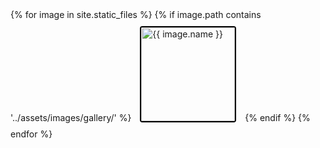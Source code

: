 <!DOCTYPE html>
<html lang="en">
<head>
  <meta charset="UTF-8">
  <meta name="viewport" content="width=device-width, initial-scale=1.0">
  <title>Image Gallery</title>
  <style>
    .gallery img {
      width: 150px;
      margin: 10px;
      border: 2px solid #000;
      border-radius: 4px;
      cursor: pointer;
    }
    .modal {
      display: none;
      position: fixed;
      z-index: 1000;
      padding-top: 50px;
      left: 0;
      top: 0;
      width: 100%;
      height: 100%;
      background-color: rgba(0,0,0,0.9);
    }
    .modal-content {
      margin: auto;
      display: block;
      max-width: 80%;
      max-height: 80%;
    }
    .close {
      position: absolute;
      top: 15px;
      right: 35px;
      color: #fff;
      font-size: 40px;
      font-weight: bold;
      transition: 0.3s;
    }
    .close:hover,
    .close:focus {
      color: #bbb;
      text-decoration: none;
      cursor: pointer;
    }
    #copyUrl {
      display: none;
      color: white;
      position: fixed;
      bottom: 10px;
      left: 50%;
      transform: translateX(-50%);
      padding: 10px;
      background-color: #333;
      border-radius: 4px;
    }
  </style>
</head>
<body>

<div class="gallery">
  {% for image in site.static_files %}
    {% if image.path contains '../assets/images/gallery/' %}
      <img src="{{ image.path }}" alt="{{ image.name }}" onclick="openModal(this)">
    {% endif %}
  {% endfor %}
</div>

<!-- The Modal -->
<div id="myModal" class="modal">
  <span class="close">&times;</span>
  <img class="modal-content" id="img01">
</div>

<!-- URL Copy Feedback -->
<div id="copyUrl">URL copied to clipboard!</div>

<script>
function openModal(imgElement) {
  var modal = document.getElementById("myModal");
  var modalImg = document.getElementById("img01");
  modal.style.display = "block";
  modalImg.src = imgElement.src;

  modalImg.onclick = function() {
    copyToClipboard(imgElement.src);
  };
}

document.querySelector('.close').onclick = function() { 
  document.getElementById("myModal").style.display = "none";
};

document.onkeydown = function(event) {
  if (event.key === "Escape") {
    document.getElementById("myModal").style.display = "none";
  }
};

function copyToClipboard(text) {
  var dummy = document.createElement("input");
  document.body.appendChild(dummy);
  dummy.setAttribute("value", text);
  dummy.select();
  document.execCommand("copy");
  document.body.removeChild(dummy);
  
  var copyAlert = document.getElementById("copyUrl");
  copyAlert.style.display = "block";
  setTimeout(function() {
    copyAlert.style.display = "none";
  }, 2000);
}
</script>

</body>
</html>

